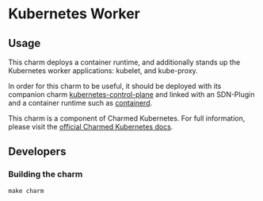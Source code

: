 # Kubernetes Worker

## Usage

This charm deploys a container runtime, and additionally stands up the Kubernetes
worker applications: kubelet, and kube-proxy.

In order for this charm to be useful, it should be deployed with its companion
charm [kubernetes-control-plane](https://jujucharms.com/u/containers/kubernetes-master)
and linked with an SDN-Plugin and a container runtime such as
[containerd](https://jaas.ai/u/containers/containerd).

This charm is a component of Charmed Kubernetes. For full information,
please visit the [official Charmed Kubernetes docs](https://www.ubuntu.com/kubernetes/docs/charm-kubernetes-worker).

## Developers

### Building the charm

```
make charm
```
